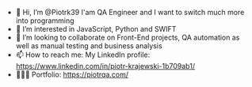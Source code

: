 - 👋 Hi, I’m @Piotrk39 I'am QA Engineer and I want to switch much more into programming
- 👀 I’m interested in JavaScript, Python and SWIFT
- 🌱 I’m looking to collaborate on Front-End projects, QA automation as well as manual testing and business analysis
- 📫 How to reach me: My LinkedIn profile: https://www.linkedin.com/in/piotr-krajewski-1b709ab1/
- 🧑🏼‍🎨 Portfolio: https://piotrqa.com/

<!---
Piotrk39/Piotrk39 is a ✨ special ✨ repository because its `README.md` (this file) appears on your GitHub profile.
You can click the Preview link to take a look at your changes.
--->
